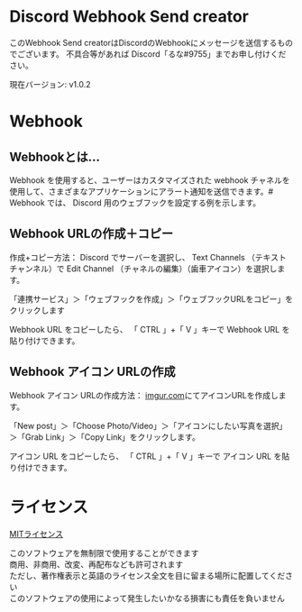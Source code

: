 # Discord Webhook Send creator

このWebhook Send creatorはDiscordのWebhookにメッセージを送信するものでございます。
不具合等があれば Discord「るな#9755」までお申し付けください。

現在バージョン: v1.0.2


# Webhook

## Webhookとは...

Webhook を使用すると、ユーザーはカスタマイズされた webhook チャネルを使用して、さまざまなアプリケーションにアラート通知を送信できます。# Webhook では、 Discord 用のウェブフックを設定する例を示します。


## Webhook URLの作成＋コピー

作成+コピー方法：
Discord でサーバーを選択し、 Text Channels （テキストチャンネル）で Edit Channel （チャネルの編集）（歯車アイコン）を選択します。

「連携サービス」＞「ウェブフックを作成」＞「ウェブフックURLをコピー」をクリックします

Webhook URL をコピーしたら、 「 CTRL 」+「 V 」キーで Webhook URL を貼り付けできます。


## Webhook アイコン URLの作成

Webhook アイコン URLの作成方法：
[imgur.com](https://imgur.com/)にてアイコンURLを作成します。

「New post」＞「Choose Photo/Video」＞「アイコンにしたい写真を選択」＞「Grab Link」＞「Copy Link」をクリックします。

アイコン URL をコピーしたら、 「 CTRL 」+「 V 」キーで アイコン URL を貼り付けできます。

# ライセンス

[MITライセンス](LICENCE)  

このソフトウェアを無制限で使用することができます  
商用、非商用、改変、再配布なども許可されます  
ただし、著作権表示と英語のライセンス全文を目に留まる場所に配置してください  
このソフトウェアの使用によって発生したいかなる損害にも責任を負いません 